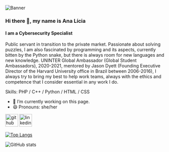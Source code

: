 
![Banner](https://user-images.githubusercontent.com/68930913/132567937-3e25e9a4-3fe4-49ef-9f54-dc28e8d75866.jpeg)
### Hi there 👋, my name is Ana Lícia
#### I am a Cybersecurity Specialist

Public servant in transition to the private market. Passionate about solving puzzles, I am also fascinated by programming and its aspects, currently bitten by the Python snake, but there is always room for new languages ​​and new knowledge.
UNINTER Global Ambassador (Global Student Ambassadors), 2020-2021, mentored by Jason Dyett (Founding Executive Director of the Harvard University office in Brazil between 2006-2016), I always try to bring my best to help work teams, always with the ethics and competence that I consider essential in any work I do.

Skills: PHP / C++ / Python / HTML / CSS

- 🔭 I’m currently working on this page. 
- 😄 Pronouns: she/her 


[<img src='https://cdn.jsdelivr.net/npm/simple-icons@3.0.1/icons/github.svg' alt='github' height='40'>](https://github.com/analiciabraga)  [<img src='https://cdn.jsdelivr.net/npm/simple-icons@3.0.1/icons/linkedin.svg' alt='linkedin' height='40'>](https://www.linkedin.com/in/analiciasbraga/)  

[![Top Langs](https://github-readme-stats.vercel.app/api/top-langs/?username=analiciabraga)](https://github.com/anuraghazra/github-readme-stats)

![GitHub stats](https://github-readme-stats.vercel.app/api?username=analiciabraga&show_icons=true)  



<!--
**analiciabraga/analiciabraga** is a ✨ _special_ ✨ repository because its `README.md` (this file) appears on your GitHub profile.

Here are some ideas to get you started:

- 🔭 I’m currently working on ...
- 🌱 I’m currently learning ...
- 👯 I’m looking to collaborate on ...
- 🤔 I’m looking for help with ...
- 💬 Ask me about ...
- 📫 How to reach me: ...
- 😄 Pronouns: ...
- ⚡ Fun fact: ...
-->
